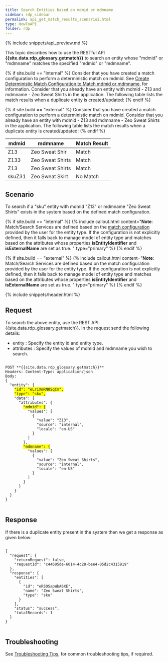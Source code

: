 ```yaml
---
title: Search Entities based on mdmid or mdmname
sidebar: rdp_sidebar
permalink: api_get_match_results_scenario2.html
type: HowToAPI
folder: rdp
---
```


{% include snippets/api_preview.md %}

This topic describes how to use the RESTful API **{{site.data.rdp_glossary.getmatch}}** to search an entity whose "mdmid" or "mdmname" matches the specified "mdmid" or "mdmname".

{% if site.build == "internal" %}
Consider that you have created a match configuration to perform a deterministic match on mdmid. See [Create Deterministic Match Configuration to Match mdmid or mdmname](api_match_config_scenario2.html), for information. Consider that you already have an entity with mdmid - Z13  and mdmname - Zeo Sweat Shirts in the application. The following table lists the match results when a duplicate entity is created/updated:
{% endif %}

{% if site.build == "external" %}
Consider that you have created a match configuration to perform a deterministic match on mdmid. Consider that you already have an entity with mdmid - Z13  and mdmname - Zeo Sweat Shirts in the application. The following table lists the match results when a duplicate entity is created/updated:
{% endif %}

| mdmid | mdmname |  Match Result |
|----|---------------|--------------|
| Z13 | Zeo Sweat Shir | Match |
| Z133 | Zeo Sweat Shirts | Match |
| Z13 | Zeo Sweat Shirts | Match |
| skuZ31 | Zeo Sweat Skirt | No Match |  

## Scenario

To search if a "sku" entity with mdmid "Z13" or mdmname "Zeo Sweat Shirts" exists in the system based on the defined match configuration.

{% if site.build == "internal" %}
{% include callout.html content="**Note**: Match/Search Services are defined based on the [match configuration](api_create_config_scenario2.html) provided by the user for the entity type. If the configuration is not explicitly defined, then it falls back to manage model of entity type and matches based on the attributes whose properties **isEntityIdentifier** and **isExternalName** are set as true.
" type="primary" %}
{% endif %}

{% if site.build == "external" %}
{% include callout.html content="**Note**: Match/Search Services are defined based on the match configuration provided by the user for the entity type. If the configuration is not explicitly defined, then it falls back to manage model of entity type and matches based on the attributes whose properties **isEntityIdentifier** and **isExternalName** are set as true.
" type="primary" %}
{% endif %}

{% include snippets/header.html %}

## Request

To search the above entity, use the REST API {{site.data.rdp_glossary.getmatch}}. In the request send the following details:

* entity : Specify the entity id and entity type.
* attributes : Specify the values of mdmid and mdmname you wish to search. 

<pre>
<code>
POST **{{site.data.rdp_glossary.getmatch}}**
Headers: Content-Type: application/json
Body:
{
  "entity": {
    <span style="background-color: #FFFF00">"id": "eLriXmRN0SqCm",</span>
    <span style="background-color: #FFFF00">"type": "sku",</span>
    "data": {
      "attributes": {
        <span style="background-color: #FFFF00">"mdmid": {</span>
          "values": [
            {
              "value": "Z13",
              "source": "internal",
              "locale": "en-US"
            }
          ]
        },
        <span style="background-color: #FFFF00">"mdmname": {</span>
          "values": [
            {
              "value": "Zeo Sweat Shirts",
              "source": "internal",
              "locale": "en-US"
            }
          ]
        }
      }
    }
  }
}
</code>
</pre> 

## Response

If there is a duplicate entity present in the system then we get a response as given below:

<pre>
<code>
{
  "request": {
    "returnRequest": false,
    "requestId": "c44605de-6014-4c28-bee4-05d2c4315919"
  },
  "response": {
    "entities": [
      {
        "id": "eR5OSapWbA6XE",
        "name": "Zeo Sweat Shirts",
        "type": "sku"
      }
    ],
    "status": "success",
    "totalRecords": 1
  }
}
</code>
</pre>

## Troubleshooting

See [Troubleshooting Tips](api_troubleshooting_tips.html), for common troubleshooting tips, if required.